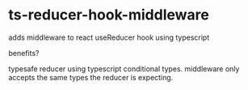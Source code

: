 # ts-reducer-hook-middleware
adds middleware to react useReducer hook using typescript

benefits?

typesafe reducer using typescript conditional types.
middleware only accepts the same types the reducer is expecting.
